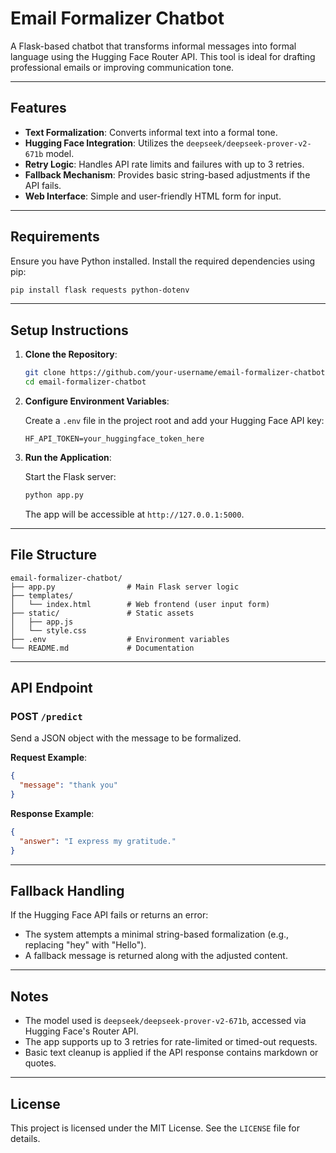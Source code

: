 # Email Formalizer Chatbot

A Flask-based chatbot that transforms informal messages into formal language using the Hugging Face Router API. This tool is ideal for drafting professional emails or improving communication tone.

---

## Features

- **Text Formalization**: Converts informal text into a formal tone.
- **Hugging Face Integration**: Utilizes the `deepseek/deepseek-prover-v2-671b` model.
- **Retry Logic**: Handles API rate limits and failures with up to 3 retries.
- **Fallback Mechanism**: Provides basic string-based adjustments if the API fails.
- **Web Interface**: Simple and user-friendly HTML form for input.

---

## Requirements

Ensure you have Python installed. Install the required dependencies using pip:

```bash
pip install flask requests python-dotenv
```

---

## Setup Instructions

1. **Clone the Repository**:

   ```bash
   git clone https://github.com/your-username/email-formalizer-chatbot.git
   cd email-formalizer-chatbot
   ```

2. **Configure Environment Variables**:

   Create a `.env` file in the project root and add your Hugging Face API key:

   ```env
   HF_API_TOKEN=your_huggingface_token_here
   ```

3. **Run the Application**:

   Start the Flask server:

   ```bash
   python app.py
   ```

   The app will be accessible at `http://127.0.0.1:5000`.

---

## File Structure

```
email-formalizer-chatbot/
├── app.py                # Main Flask server logic
├── templates/
│   └── index.html        # Web frontend (user input form)
├── static/               # Static assets
│   ├── app.js
│   └── style.css
├── .env                  # Environment variables
└── README.md             # Documentation
```

---

## API Endpoint

### POST `/predict`

Send a JSON object with the message to be formalized.

**Request Example**:

```json
{
  "message": "thank you"
}
```

**Response Example**:

```json
{
  "answer": "I express my gratitude."
}
```

---

## Fallback Handling

If the Hugging Face API fails or returns an error:

- The system attempts a minimal string-based formalization (e.g., replacing "hey" with "Hello").
- A fallback message is returned along with the adjusted content.

---

## Notes

- The model used is `deepseek/deepseek-prover-v2-671b`, accessed via Hugging Face's Router API.
- The app supports up to 3 retries for rate-limited or timed-out requests.
- Basic text cleanup is applied if the API response contains markdown or quotes.

---

## License

This project is licensed under the MIT License. See the `LICENSE` file for details.
